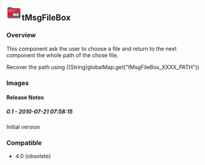 ## <img src='./logo.jpg' width='40' height='40'>tMsgFileBox

### Overview
This component ask the user to choose a file and return to the next component the whole path of the chose file.

Recover the path using ((String)globalMap.get("tMsgFileBox_XXXX_PATH"))
### Images




#### Release Notes

##### 0.1 - 2010-07-21 07:58:15
Initial version
### Compatible
 -  4.0 (obsolete)